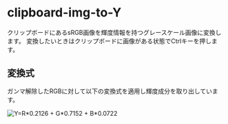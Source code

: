 # clipboard-img-to-Y

クリップボードにあるsRGB画像を輝度情報を持つグレースケール画像に変換します。
変換したいときはクリップボードに画像がある状態でCtrlキーを押します。

## 変換式

ガンマ解除したRGBに対して以下の変換式を適用し輝度成分を取り出しています。

<img src="https://latex.codecogs.com/gif.latex?Y=R*0.2126&space;&plus;&space;G*0.7152&space;&plus;&space;B*0.0722" title="Y=R*0.2126 + G*0.7152 + B*0.0722" />

